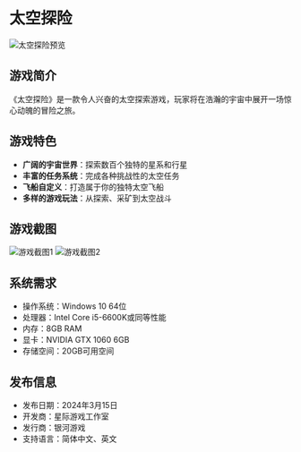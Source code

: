 # 太空探险

![太空探险预览](https://picsum.photos/800/400)

## 游戏简介

《太空探险》是一款令人兴奋的太空探索游戏，玩家将在浩瀚的宇宙中展开一场惊心动魄的冒险之旅。

## 游戏特色

- **广阔的宇宙世界**：探索数百个独特的星系和行星
- **丰富的任务系统**：完成各种挑战性的太空任务
- **飞船自定义**：打造属于你的独特太空飞船
- **多样的游戏玩法**：从探索、采矿到太空战斗

## 游戏截图

![游戏截图1](/images/space-adventure-1.jpg)
![游戏截图2](/images/space-adventure-2.jpg)

## 系统需求

- 操作系统：Windows 10 64位
- 处理器：Intel Core i5-6600K或同等性能
- 内存：8GB RAM
- 显卡：NVIDIA GTX 1060 6GB
- 存储空间：20GB可用空间

## 发布信息

- 发布日期：2024年3月15日
- 开发商：星际游戏工作室
- 发行商：银河游戏
- 支持语言：简体中文、英文